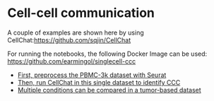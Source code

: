 # Cell-cell communication

A couple of examples are shown here by using CellChat:https://github.com/sqjin/CellChat

For running the notebooks, the following Docker Image can be used: https://github.com/earmingol/singlecell-ccc

- [First, preprocess the PBMC-3k dataset with Seurat](Seurat-Tutorial.ipynb)
- [Then, run CellChat in this single dataset to identify CCC](CellChat-SingleDataset.ipynb)
- [Multiple conditions can be compared in a tumor-based dataset](CellChat-MultipleDatasets.ipynb)
